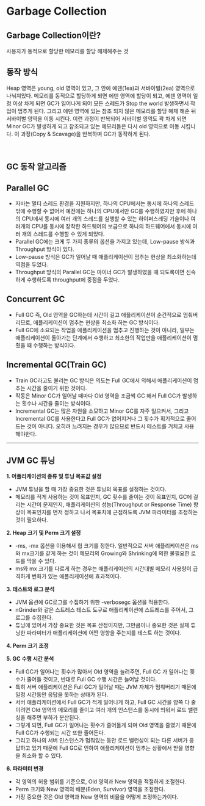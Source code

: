 # Garbage Collection

## **Garbage Collection이란?**

사용자가 동적으로 할당한 메모리를 할당 해제해주는 것

## **동작 방식**

Heap 영역은 young, old 영역이 있고, 그 안에 에덴(1ea)과 서바이벌(2ea) 영역으로 나눠져있다. 메모리를 동적으로 할당하게 되면 에덴 영역에 할당이 되고, 에덴 영역이 일정 이상 차게 되면 GC가 일어나게 되어 모든 스레드가 Stop the world 발생하면서 작업이 멈추게 된다. 그리고 에덴 영역에 있는 참조 되지 않은 메모리를 할당 해제 해준 뒤 서바이벌 영역을 이동 시킨다. 이런 과정이 반복되어 서바이벌 영역도 꽉 차게 되면 Minor GC가 발생하게 되고 참조되고 있는 메모리들은 다시 old 영역으로 이동 시킵니다. 이 과정(Copy & Scavage)을 반복하며 GC가 동작하게 된다.

<br>

## **GC 동작 알고리즘**

## **Parallel GC**

- 자바는 멀티 스레드 환경을 지원하지만, 하나의 CPU에서는 동시에 하나의 스레드 밖에 수행할 수 없어서 예전에는 하나의 CPU에서만 GC를 수행하였지만 후에 하나의 CPU에서 동시에 여러 개의 스레드를 실행할 수 있는 하이퍼스레딩 기술이나 여러개의 CPU를 동시에 장착한 하드웨어의 보급으로 하나의 하드웨어에서 동시에 여러 개의 스레드를 수행할 수 있게 되었다.
- Parallel GC에는 크게 두 가지 종류의 옵션을 가지고 있는데, Low-pause 방식과 Throughput 방식이 있다.
- Low-pause 방식은 GC가 일어날 때 애플리케이션이 멈추는 현상을 최소화하는데 역점을 두었다.
- Throughput 방식의 Parallel GC는 마이너 GC가 발생하였을 때 되도록이면 신속하게 수행하도록 throughput에 중점을 두었다.

## **Concurrent GC**

- Full GC 즉, Old 영역을 GC하는데 시간이 길고 애플리케이션이 순간적으로 멈춰버리므로, 애플리케이션이 멈추는 현상을 최소화 하는 GC 방식이다.
- Full GC에 소요되는 작업을 애플리케이션을 멈추고 진행하는 것이 아니라, 일부는 애플리케이션이 돌아가는 단계에서 수행하고 최소한의 작업만을 애플리케이션이 멈췄을 때 수행하는 방식이다.

## **Incremental GC(Train GC)**

- Train GC라고도 불리는 GC 방식은 의도는 Full GC에서 의해서 애플리케이션이 멈추는 시간을 줄이기 위한 것이다.
- 작동은 Minor GC가 일어날 때마다 Old 영역을 조금씩 GC 해서 Full GC가 발생하는 횟수나 시간을 줄이는 방식이다.
- Incremental GC는 많은 자원을 소모하고 Minor GC를 자주 일으켜서, 그리고 Incremental GC를 사용한다고 Full GC가 없어지거나 그 횟수가 획기적으로 줄어드는 것이 아니다. 오히려 느려지는 경우가 많으므로 반드시 테스트를 거치고 사용해야한다.

---

## **JVM GC 튜닝**

**1. 어플리케이션의 종류 및 튜닝 목표값 설정**

- JVM 튜닝을 할 때 가장 중요한 것은 튜닝의 목표를 설정하는 것이다.
- 메모리를 적게 사용하는 것이 목표인지, GC 횟수를 줄이는 것이 목표인지, GC에 걸리는 시간이 문제인지, 애플리케이션의 성능(Throughput or Response Time) 향상이 목표인지를 먼저 정하고 나서 목표치에 근접하도록 JVM 파라미터를 조정하는 것이 필요하다.

**2. Heap 크기 및 Perm 크기 설정**

- -ms, -mx 옵션을 이용해서 힙 크기를 정한다. 일반적으로 서버 애플리케이션은 ms와 mx크기를 같게 하는 것이 메모리의 Growing와 Shrinking에 의한 불필요한 로드를 막을 수 있다.
- ms와 mx 크기를 다르게 하는 경우는 애플리케이션의 시간대별 메모리 사용량이 급격하게 변화가 있는 애플리케이션에 효과적이다.

**3. 테스트와 로그 분석**

- JVM 옵션에 GC로그를 수집하기 위한 -verbosegc 옵션을 적용한다.
- nGrinder와 같은 스트레스 테스트 도구로 애플리케이션에 스트레스를 주어서, 그 로그를 수집한다.
- 튜닝에 있어서 가장 중요한 것은 목표 산정이지만, 그만큼이나 중요한 것은 실제 튜닝한 파라미터가 애플리케이션에 어떤 영향을 주는지를 테스트 하는 것이다.

**4. Perm 크기 조정**

**5. GC 수행 시간 분석**

- Full GC가 일어나는 횟수가 많아서 Old 영역을 늘려주면, Full GC 가 일어나는 횟수가 줄어들 것이고, 반대로 Full GC 수행 시간은 늘어날 것이다.
- 특히 서버 애플리케이션은 Full GC가 일어날 때는 JVM 자체가 멈춰버리기 때문에 일정 시간동안 응답을 못하는 상태가 된다.
- 서버 애플리케이션에서 Full GC가 적게 일어나게 하고, Full GC 시간을 양쪽 다 줄이려면 Old 영역의 메모리를 줄이고 여러 개의 인스턴스를 동시에 띄워서 로드 밸런싱을 해주면 부하가 분산된다.
- 그렇게 되면, Full GC가 일어나는 횟수가 줄어들게 되며 Old 영역을 줄였기 때문에 Full GC가 수행되는 시간 또한 줄어든다.
- 그리고 하나의 서버 인스턴스가 멈춰있는 동안 로드 밸런싱이 되는 다른 서버가 응답하고 있기 때문에 Full GC로 인하여 애플리케이션이 멈추는 상황에서 받을 영향을 최소화 할 수 있다.

**6. 파라미터 변경**

- 각 영역의 허용 범위를 기준으로, Old 영역과 New 영역을 적절하게 조절한다.
- Perm 크기와 New 영역의 배분(Eden, Survivor) 영역을 조정한다.
- 가장 중요한 것은 Old 영역과 New 영역의 비율을 어떻게 조정하는가이다.
